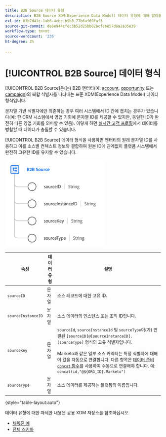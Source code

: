 ```yaml
---
title: B2B Source 데이터 유형
description: B2B Source XDM(Experience Data Model) 데이터 유형에 대해 알아봅니다.
exl-id: 01b7d41c-1ab6-4cbc-b9b3-77b6af69faf3
source-git-commit: de8e944cfec3b52d25bb02bcfebe57d6a2a35e39
workflow-type: tm+mt
source-wordcount: '236'
ht-degree: 3%

---
```


# [!UICONTROL B2B Source] 데이터 형식

[!UICONTROL B2B Source]은(는) B2B 엔터티(예: [account](../classes/b2b/business-account.md), [opportunity](../classes/b2b/business-opportunity.md) 또는 [campaign](../classes/b2b/business-campaign.md))의 복합 식별자를 나타내는 표준 XDM(Experience Data Model) 데이터 형식입니다.

문자열 기반 식별자에만 의존하는 경우 여러 시스템에서 ID 간에 겹치는 경우가 있습니다(예: 한 CRM 시스템에서 영업 기회에 문자열 ID를 제공할 수 있지만, 동일한 ID가 완전히 다른 영업 기회를 의미할 수 있음). 이렇게 하면 [실시간 고객 프로필](../../profile/home.md)에서 데이터를 병합할 때 데이터가 충돌할 수 있습니다.

[!UICONTROL B2B Source] 데이터 형식을 사용하면 엔터티의 원래 문자열 ID를 사용하고 이를 소스별 컨텍스트 정보와 결합하여 원본 ID에 관계없이 플랫폼 시스템에서 완전히 고유한 ID를 유지할 수 있습니다.

![B2B Source 구조](../images/data-types/b2b-source.png)

| 속성 | 데이터 유형 | 설명 |
| --- | --- | --- |
| `sourceID` | 문자열 | 소스 레코드에 대한 고유 ID. |
| `sourceInstanceID` | 문자열 | 소스 데이터의 인스턴스 또는 조직 ID입니다. |
| `sourceKey` | 문자열 | `sourceId`, `sourceInstanceId` 및 `sourceType`이(가) 연결된 `[sourceID]@[sourceInstanceID].[sourceType]` 형식의 고유 식별자입니다.<br><br>Marketo과 같은 일부 소스 커넥터는 특정 식별자에 대해 이 값을 자동으로 연결합니다. 다른 항목은 [데이터 준비 `concat` 함수](../../data-prep/functions.md#string)를 사용하여 수동으로 연결해야 합니다. 예: `concat(id,"@${ORG_ID}.Marketo")` |
| `sourceType` | 문자열 | 소스 데이터를 제공하는 플랫폼의 이름입니다. |

{style="table-layout:auto"}

데이터 유형에 대한 자세한 내용은 공용 XDM 저장소를 참조하십시오.

* [채워진 예](https://github.com/adobe/xdm/blob/master/components/datatypes/b2b/b2b-source.example.1.json)
* [전체 스키마](https://github.com/adobe/xdm/blob/master/components/datatypes/b2b/b2b-source.schema.json)
